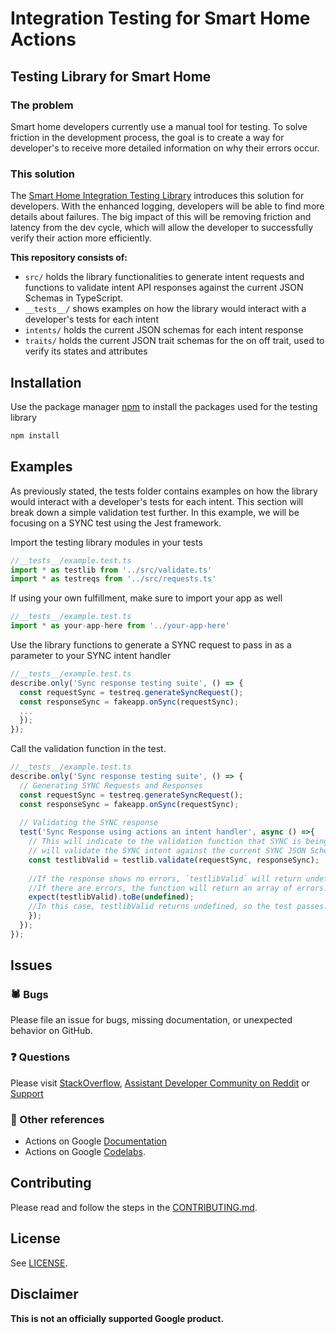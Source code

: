 # Integration Testing for Smart Home Actions  

## Testing Library for Smart Home

### The problem 
Smart home developers currently use a manual tool for testing. To solve friction in the development process, the goal is to create a way for developer's to receive more detailed information on why their errors occur.

### This solution 
The [Smart Home Integration Testing Library](https://github.com/googleinterns/smart-home-testing) introduces this solution for developers. With the enhanced logging, developers will be able to find more details about failures.
The big impact of this will be removing friction and latency from the dev cycle, which will allow the developer to successfully verify their action more efficiently.

**This repository consists of:**
- `src/` holds the library functionalities to generate intent requests and functions to validate intent API responses against the current JSON Schemas in TypeScript.
- `__tests__/` shows examples on how the library would interact with a developer's tests for each intent  
- `intents/` holds the current JSON schemas for each intent response 
- `traits/` holds the current JSON trait schemas for the on off trait, used to verify its states and attributes 

## Installation 
Use the package manager [npm](https://www.npmjs.com/) to install the packages used for the testing library 

```bash
npm install
```

## Examples 
As previously stated, the tests folder contains examples on how the library would interact with a developer's tests for each intent. This section will break down a simple validation test 
further. In this example, we will be focusing on a SYNC test using the Jest framework.

Import the testing library modules in your tests
```typescript
//__tests__/example.test.ts 
import * as testlib from '../src/validate.ts'
import * as testreqs from '../src/requests.ts'
```
If using your own fulfillment, make sure to import your app as well
```typescript
//__tests__/example.test.ts 
import * as your-app-here from '../your-app-here'
```

Use the library functions to generate a SYNC request to pass in as a parameter to your SYNC intent handler
```typescript
//__tests__/example.test.ts 
describe.only('Sync response testing suite', () => { 
  const requestSync = testreq.generateSyncRequest();
  const responseSync = fakeapp.onSync(requestSync);
  ...
  });
});
```

Call the validation function in the test.  
```typescript
//__tests__/example.test.ts 
describe.only('Sync response testing suite', () => {
  // Generating SYNC Requests and Responses 
  const requestSync = testreq.generateSyncRequest();
  const responseSync = fakeapp.onSync(requestSync);
  
  // Validating the SYNC response 
  test('Sync Response using actions an intent handler', async () =>{
    // This will indicate to the validation function that SYNC is being called and 
    // will validate the SYNC intent against the current SYNC JSON Schema.
    const testlibValid = testlib.validate(requestSync, responseSync);
    
    //If the response shows no errors, `testlibValid` will return undefined. 
    //If there are errors, the function will return an array of errors. 
    expect(testlibValid).toBe(undefined);
    //In this case, testlibValid returns undefined, so the test passes.
    });
  });
});
```

## Issues

### 🕷 Bugs
Please file an issue for bugs, missing documentation, or unexpected behavior on GitHub.

### ❓ Questions 
Please visit [StackOverflow](https://stackoverflow.com/questions/tagged/actions-on-google), [Assistant Developer Community on Reddit](https://www.reddit.com/r/GoogleAssistantDev/) or [Support](https://developers.google.com/assistant/support)

### 🤔 Other references 
- Actions on Google [Documentation](https://developers.google.com/assistant)
- Actions on Google [Codelabs](https://codelabs.developers.google.com/?cat=Assistant).

## Contributing

Please read and follow the steps in the [CONTRIBUTING.md](CONTRIBUTING.md).

## License

See [LICENSE](LICENSE).

## Disclaimer

**This is not an officially supported Google product.**